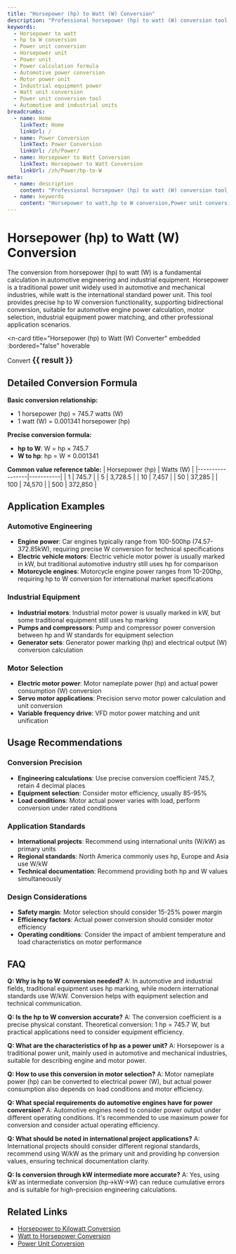 ```yaml
---
title: "Horsepower (hp) to Watt (W) Conversion"
description: "Professional horsepower (hp) to watt (W) conversion tool, providing precise power unit conversion formulas and real-time calculation functions. Suitable for automotive engineering, industrial equipment, motor selection, and other professional application scenarios, supporting bidirectional conversion between hp and W."
keywords:
  - Horsepower to watt
  - hp to W conversion
  - Power unit conversion
  - Horsepower unit
  - Power unit
  - Power calculation formula
  - Automotive power conversion
  - Motor power unit
  - Industrial equipment power
  - Watt unit conversion
  - Power unit conversion tool
  - Automotive and industrial units
breadcrumbs:
  - name: Home
    linkText: Home
    linkUrl: /
  - name: Power Conversion
    linkText: Power Conversion
    linkUrl: /zh/Power/
  - name: Horsepower to Watt Conversion
    linkText: Horsepower to Watt Conversion
    linkUrl: /zh/Power/hp-to-W
meta:
  - name: description
    content: "Professional horsepower (hp) to watt (W) conversion tool, providing precise power unit conversion formulas and real-time calculation functions. Suitable for automotive engineering, industrial equipment, motor selection, and other professional application scenarios, supporting bidirectional conversion between hp and W."
  - name: keywords
    content: "Horsepower to watt,hp to W conversion,Power unit conversion,Horsepower unit,Power unit,Power calculation formula,Automotive power conversion,Motor power unit,Industrial equipment power,Watt unit conversion,Power unit conversion tool,Automotive and industrial units"
---
```


# Horsepower (hp) to Watt (W) Conversion

The conversion from horsepower (hp) to watt (W) is a fundamental calculation in automotive engineering and industrial equipment. Horsepower is a traditional power unit widely used in automotive and mechanical industries, while watt is the international standard power unit. This tool provides precise hp to W conversion functionality, supporting bidirectional conversion, suitable for automotive engine power calculation, motor selection, industrial equipment power matching, and other professional application scenarios.

<script setup>
import { ref, computed } from 'vue'

const form = ref({
  number: 0,
  to: 'W'
})

const options = [
  { label: 'Horsepower (hp)', value: 'hp' },
  { label: 'Watt (W)', value: 'W' }
]

const rules = {
  number: {
    required: true,
    message: 'Please enter a number',
    trigger: ['blur', 'input']
  }
}

const result = ref('')

const convertHandler = () => {
  if (form.value.to === 'W') {
    result.value = (form.value.number * 745.7).toFixed(4) + ' W'
  } else {
    result.value = (form.value.number / 745.7).toFixed(4) + ' hp'
  }
}
</script>

<n-card
  title="Horsepower (hp) to Watt (W) Converter"
  embedded
  :bordered="false"
  hoverable
>
<n-form :model="form" :rules="rules" ref="formRef">
<n-form-item label="Value" path="number">
<n-input-number size="large" style="width:100%" :min="0" v-model:value="form.number" placeholder="Enter the value to convert" />
</n-form-item>
<n-form-item label="To" path="to">
<n-select size="large" :options="options" v-model:value="form.to" placeholder="Select conversion unit" />
</n-form-item>
<n-form-item>
<n-button type="info" style="width:100%" @click="convertHandler">Convert</n-button>
</n-form-item>
<n-form-item v-if="result">
<n-text type="success" style="font-size: 18px; font-weight: bold;">{{ result }}</n-text>
</n-form-item>
</n-form>
</n-card>

## Detailed Conversion Formula

**Basic conversion relationship:**
- 1 horsepower (hp) = 745.7 watts (W)
- 1 watt (W) = 0.001341 horsepower (hp)

**Precise conversion formula:**
- **hp to W**: W = hp × 745.7
- **W to hp**: hp = W × 0.001341

**Common value reference table:**
| Horsepower (hp) | Watts (W) |
|-----------------|-----------|
| 1 | 745.7 |
| 5 | 3,728.5 |
| 10 | 7,457 |
| 50 | 37,285 |
| 100 | 74,570 |
| 500 | 372,850 |

## Application Examples

### Automotive Engineering
- **Engine power**: Car engines typically range from 100-500hp (74.57-372.85kW), requiring precise W conversion for technical specifications
- **Electric vehicle motors**: Electric vehicle motor power is usually marked in kW, but traditional automotive industry still uses hp for comparison
- **Motorcycle engines**: Motorcycle engine power ranges from 10-200hp, requiring hp to W conversion for international market specifications

### Industrial Equipment
- **Industrial motors**: Industrial motor power is usually marked in kW, but some traditional equipment still uses hp marking
- **Pumps and compressors**: Pump and compressor power conversion between hp and W standards for equipment selection
- **Generator sets**: Generator power marking (hp) and electrical output (W) conversion calculation

### Motor Selection
- **Electric motor power**: Motor nameplate power (hp) and actual power consumption (W) conversion
- **Servo motor applications**: Precision servo motor power calculation and unit conversion
- **Variable frequency drive**: VFD motor power matching and unit unification

## Usage Recommendations

### Conversion Precision
- **Engineering calculations**: Use precise conversion coefficient 745.7, retain 4 decimal places
- **Equipment selection**: Consider motor efficiency, usually 85-95%
- **Load conditions**: Motor actual power varies with load, perform conversion under rated conditions

### Application Standards
- **International projects**: Recommend using international units (W/kW) as primary units
- **Regional standards**: North America commonly uses hp, Europe and Asia use W/kW
- **Technical documentation**: Recommend providing both hp and W values simultaneously

### Design Considerations
- **Safety margin**: Motor selection should consider 15-25% power margin
- **Efficiency factors**: Actual power conversion should consider motor efficiency
- **Operating conditions**: Consider the impact of ambient temperature and load characteristics on motor performance

## FAQ

**Q: Why is hp to W conversion needed?**
A: In automotive and industrial fields, traditional equipment uses hp marking, while modern international standards use W/kW. Conversion helps with equipment selection and technical communication.

**Q: Is the hp to W conversion accurate?**
A: The conversion coefficient is a precise physical constant. Theoretical conversion: 1 hp = 745.7 W, but practical applications need to consider equipment efficiency.

**Q: What are the characteristics of hp as a power unit?**
A: Horsepower is a traditional power unit, mainly used in automotive and mechanical industries, suitable for describing engine and motor power.

**Q: How to use this conversion in motor selection?**
A: Motor nameplate power (hp) can be converted to electrical power (W), but actual power consumption also depends on load conditions and motor efficiency.

**Q: What special requirements do automotive engines have for power conversion?**
A: Automotive engines need to consider power output under different operating conditions. It's recommended to use maximum power for conversion and consider actual operating efficiency.

**Q: What should be noted in international project applications?**
A: International projects should consider different regional standards, recommend using W/kW as the primary unit and providing hp conversion values, ensuring technical documentation clarity.

**Q: Is conversion through kW intermediate more accurate?**
A: Yes, using kW as intermediate conversion (hp→kW→W) can reduce cumulative errors and is suitable for high-precision engineering calculations.

## Related Links
- [Horsepower to Kilowatt Conversion](/zh/Power/hp-to-kW)
- [Watt to Horsepower Conversion](/zh/Power/W-to-hp)
- [Power Unit Conversion](/zh/Power/)